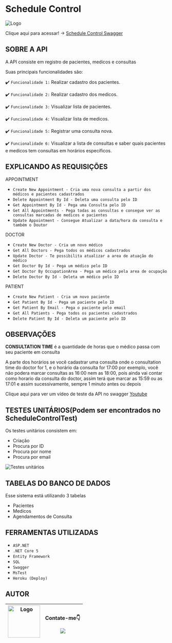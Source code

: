 # Schedule Control
  <img src="https://i.imgur.com/qMSek4h.png" alt="Logo" >
  <br/>

Clique aqui para acessar! -> [Schedule Control Swagger](https://schedulecontrollucas.herokuapp.com/index.html)

## SOBRE A API

  <p>A API consiste em registro de pacientes, medicos e consultas</p>
  
  <p>Suas principais funcionalidades são:</p>
  
  :heavy_check_mark: `Funcionalidade 1:` Realizar cadastro dos pacientes.
  
  :heavy_check_mark: `Funcionalidade 2:` Realizar cadastro dos medicos.
  
  :heavy_check_mark: `Funcionalidade 3:` Visualizar lista de pacientes.
  
  :heavy_check_mark: `Funcionalidade 4:` Visualizar lista de medicos.
  
  :heavy_check_mark: `Funcionalidade 5:` Registrar uma consulta nova.
  
  :heavy_check_mark: `Funcionalidade 6:` Visualizar a lista de consultas e saber quais pacientes e medicos tem consultas em horários específicos.
  
  ## EXPLICANDO AS REQUISIÇÕES
  
  <p>APPOINTMENT</p>
  
  - ``Create New Appointment - Cria uma nova consulta a partir dos médicos e pacientes cadastrados``
  - ``Delete Appointment By Id - Deleta uma consulta pelo ID``
  - ``Get Appointment By Id - Pega uma Consulta pelo ID``
  - ``Get All Appointments - Pega todas as consultas e consegue ver as consultas marcadas de medicos e pacientes``
  - ``Update Appointment - Consegue Atualizar a data/hora da consulta e também o Doutor``
  
  <p>DOCTOR</p>
  
  - ``Create New Doctor - Cria um novo médico``
  - ``Get All Doctors - Pega todos os médicos cadastrados``
  - ``Update Doctor - Te possibilita atualizar a area de atuação do médico``
  - ``Get Doctor By Id - Pega um médico pelo ID``
  - ``Get Doctor By OccupationArea - Pega um médico pela area de ocupação``
  - ``Delete Doctor By Id - Deleta um médico pelo ID``
  
  <p>PATIENT</p>
  
  - ``Create New Patient - Cria um novo paciente``
  - ``Get Patient By Id - Pega um paciente pelo ID``
  - ``Get Patient By Email - Pega o paciente pelo email``
  - ``Get All Patients - Pega todos os pacientes cadastrados``
  - ``Delete Patient By Id - Deleta um paciente pelo ID``
  
  ## OBSERVAÇÕES
  
  **CONSULTATION TIME** é a quantidade de horas que o médico passa com seu paciente em consulta
  <p>A parte dos horários se você cadastrar uma consulta onde o consultation time do doctor for 1, e o horário da consulta for 17:00 por exemplo, você não podera marcar consultas as 16:00 nem as 18:00, pois ainda vai contar como horario da consulta do doctor, assim terá que marcar as 15:59 ou as 17:01 e assim sucessivamente, sempre 1 minuto antes ou depois</p>
  
  Clique aqui para ver um vídeo de teste da API no swagger [Youtube](https://studio.youtube.com/video/yKGAlpAddZo/edit)
  
  ## TESTES UNITÁRIOS(Podem ser encontrados no ScheduleControlTest)
  <p> Os testes unitários consistem em: </p>
  
  * Criação
  * Procura por ID
  * Procura por nome
  * Procura por email
   <img src="https://i.imgur.com/o8TM5kR.png" alt="Testes unitários" >
  
  ## TABELAS DO BANCO DE DADOS
  
  <p>Esse sistema está utilizando 3 tabelas</p>
  
  * Pacientes 
  * Medicos
  * Agendamentos de Consulta
  
  ## FERRAMENTAS UTILIZADAS
  
  - ``ASP.NET``
  - ``.NET Core 5``
  - ``Entity Framework``
  - ``SQL``
  - ``Swagger``
  - ``MsTest``
  - ``Heroku (Deploy)``
  
  ## AUTOR
    
   <img src="https://i.imgur.com/2dT2j1U.jpg" alt="Logo" whith="100" height="100"> | <p>Contate-me👇</p> <a href="https://www.linkedin.com/in/lucas-reluz-493549220/" target="_blank"><img src="https://img.shields.io/badge/-LinkedIn-%230077B5?style=for-the-badge&logo=linkedin&logoColor=white" target="_blank"></a>
   | :---: | :---:
